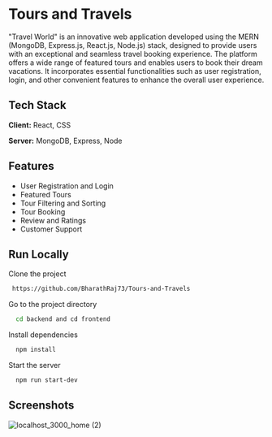 # Tours and Travels

"Travel World" is an innovative web application developed using the MERN (MongoDB, Express.js, React.js, Node.js) stack, designed to provide users with an exceptional and seamless travel booking experience. The platform offers a wide range of featured tours and enables users to book their dream vacations. It incorporates essential functionalities such as user registration, login, and other convenient features to enhance the overall user experience.

## Tech Stack

**Client:** React, CSS

**Server:** MongoDB, Express, Node

## Features

- User Registration and Login
- Featured Tours
- Tour Filtering and Sorting
- Tour Booking
- Review and Ratings
- Customer Support

## Run Locally

Clone the project

```bash
 https://github.com/BharathRaj73/Tours-and-Travels
```

Go to the project directory

```bash
  cd backend and cd frontend
```

Install dependencies

```bash
  npm install
```

Start the server

```bash
  npm run start-dev
```

## Screenshots

![localhost_3000_home (2)](https://github.com/BharathRaj73/Tours-and-Travels/assets/92433654/aaa43000-6adf-4c9b-adcd-4cb6ba95bec2)


